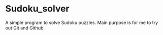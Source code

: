 Sudoku_solver
=============
A simple program to solve Sudoku puzzles. Main purpose is for me to try out Git and Github.
